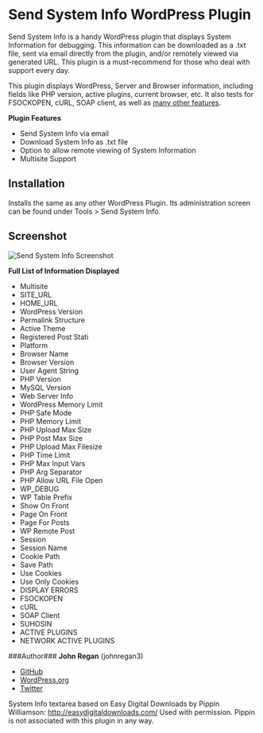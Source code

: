 Send System Info WordPress Plugin
================

Send System Info is a handy WordPress plugin that displays System Information for debugging. This information can be downloaded as a .txt file, sent via email directly from the plugin, and/or remotely viewed via generated URL.  This plugin is a must-recommend for those who deal with support every day.

This plugin displays WordPress, Server and Browser information, including fields like PHP version, active plugins, current browser, etc.  It also tests for FSOCKOPEN, cURL, SOAP client, as well as <a href="#full-list">many other features</a>.

**Plugin Features**

* Send System Info via email
* Download System Info as .txt file
* Option to allow remote viewing of System Information
* Multisite Support

## Installation ##

Installs the same as any other WordPress Plugin.  Its administration screen can be found under Tools > Send System Info.


## Screenshot ##

![Send System Info Screenshot](https://raw.githubusercontent.com/johnregan3/send-system-info/master/assets/SSI.jpg)

<a name="full-list"></a>
**Full List of Information Displayed**

* Multisite
* SITE_URL
* HOME_URL
* WordPress Version
* Permalink Structure
* Active Theme
* Registered Post Stati
* Platform
* Browser Name
* Browser Version
* User Agent String
* PHP Version
* MySQL Version
* Web Server Info
* WordPress Memory Limit
* PHP Safe Mode
* PHP Memory Limit
* PHP Upload Max Size
* PHP Post Max Size
* PHP Upload Max Filesize
* PHP Time Limit
* PHP Max Input Vars
* PHP Arg Separator
* PHP Allow URL File Open
* WP_DEBUG
* WP Table Prefix
* Show On Front
* Page On Front
* Page For Posts
* WP Remote Post
* Session
* Session Name
* Cookie Path
* Save Path
* Use Cookies
* Use Only Cookies
* DISPLAY ERRORS
* FSOCKOPEN
* cURL
* SOAP Client
* SUHOSIN
* ACTIVE PLUGINS
* NETWORK ACTIVE PLUGINS

###Author###
**John Regan** (johnregan3)

* <a href="https://github.com/johnregan3">GitHub</a><br>
* <a href="http://profiles.wordpress.org/johnregan3/">WordPress.org</a><br>
* <a href="http://twitter.com/johnregan3">Twitter</a>

System Info textarea based on Easy Digital Downloads by Pippin Williamson: http://easydigitaldownloads.com/  Used with permission.  Pippin is not associated with this plugin in any way.


